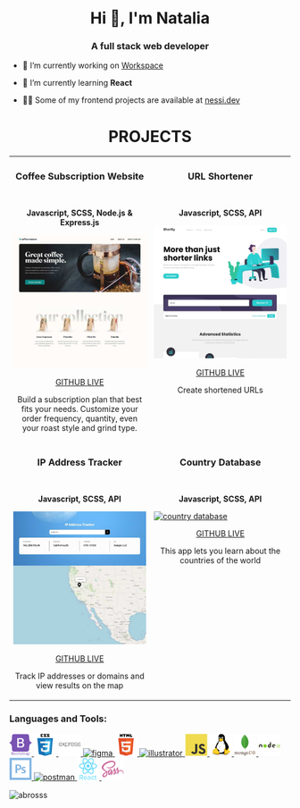 <h1 align="center">Hi 👋, I'm Natalia</h1>
<h3 align="center">A full stack web developer</h3>

- 🔭 I’m currently working on [Workspace](https://github.com/Abrosss/Workspace)

- 🌱 I’m currently learning **React**

- 👨‍💻 Some of my frontend projects are available at [nessi.dev](https://nessi.dev)
<h1 align="center">PROJECTS</h1>
<table>
  
  <tr>
    <td width="50%" valign="top">
      <h3 align="center">Coffee Subscription Website</h3>
        <br />
 <p align="center"><strong>Javascript, SCSS, Node.js & Express.js</strong></p>
        <a target="_blank" href="https://coffee-sub.vercel.app/">
            <img src="coffee.jpg" width="100%" alt="coffee app"/>
        </a>
        <br />
        <p align="center">
          
  <a href="https://github.com/Abrosss/coffee-shop" target="_blank">
 GITHUB
  </a>  
  <a href="http://coffee-sub.vercel.app/" target="_blank">
  LIVE
  </a>
      </p>
        <p align="center">Build a subscription plan that best fits your needs. Customize your order frequency, quantity, even your roast style and grind type.</p>
    </td>
     <td width="50%" valign="top">
      <h3 align="center">URL Shortener</h3>
        <br />
 <p align="center"><strong>Javascript, SCSS, API</strong></p>
        <a target="_blank" href="https://magic-url-shortener.netlify.app/">
            <img src="url.jpg" width="100%" alt="url-shortener"/>
        </a>
        <br />
        <p align="center">
          
  <a href="https://github.com/Abrosss/Url-shortening-app" target="_blank">
 GITHUB
  </a>  
  <a href="https://magic-url-shortener.netlify.app/" target="_blank">
  LIVE
  </a>
      </p>
        <p align="center">Create shortened URLs</p>
    </td>
  </tr>
    <tr>
    <td width="50%" valign="top">
      <h3 align="center">IP Address Tracker</h3>
        <br />
 <p align="center"><strong>Javascript, SCSS, API</strong></p>
        <a target="_blank" href="https://coffee-sub.vercel.app/">
            <img src="iptracker.jpg" width="100%" alt="ip tracker"/>
        </a>
        <br />
        <p align="center">
          
  <a href="https://github.com/Abrosss/IP-TRACKER" target="_blank">
 GITHUB
  </a>  
  <a href="https://cool-ip-domain-tracker.netlify.app/" target="_blank">
  LIVE
  </a>
      </p>
        <p align="center">Track IP addresses or domains and view results on the map</p>
    </td>
     <td width="50%" valign="top">
      <h3 align="center">Country Database</h3>
        <br />
 <p align="center"><strong>Javascript, SCSS, API</strong></p>
        <a target="_blank" href="https://magic-url-shortener.netlify.app/">
            <img src="country.jpg" width="100%" alt="country database"/>
        </a>
        <br />
        <p align="center">
          
  <a href="https://github.com/Abrosss/FLAGS-API" target="_blank">
 GITHUB
  </a>  
  <a href="https://findacountrynowapi.netlify.app/" target="_blank">
  LIVE
  </a>
      </p>
        <p align="center">This app lets you learn about the countries of the world</p>
    </td>
  </tr>

</table>



<h3 align="left">Languages and Tools:</h3>
<p align="left"> <a href="https://getbootstrap.com" target="_blank" rel="noreferrer"> <img src="https://raw.githubusercontent.com/devicons/devicon/master/icons/bootstrap/bootstrap-plain-wordmark.svg" alt="bootstrap" width="40" height="40"/> </a> <a href="https://www.w3schools.com/css/" target="_blank" rel="noreferrer"> <img src="https://raw.githubusercontent.com/devicons/devicon/master/icons/css3/css3-original-wordmark.svg" alt="css3" width="40" height="40"/> </a> <a href="https://expressjs.com" target="_blank" rel="noreferrer"> <img src="https://raw.githubusercontent.com/devicons/devicon/master/icons/express/express-original-wordmark.svg" alt="express" width="40" height="40"/> </a> <a href="https://www.figma.com/" target="_blank" rel="noreferrer"> <img src="https://www.vectorlogo.zone/logos/figma/figma-icon.svg" alt="figma" width="40" height="40"/> </a> <a href="https://www.w3.org/html/" target="_blank" rel="noreferrer"> <img src="https://raw.githubusercontent.com/devicons/devicon/master/icons/html5/html5-original-wordmark.svg" alt="html5" width="40" height="40"/> </a> <a href="https://www.adobe.com/in/products/illustrator.html" target="_blank" rel="noreferrer"> <img src="https://www.vectorlogo.zone/logos/adobe_illustrator/adobe_illustrator-icon.svg" alt="illustrator" width="40" height="40"/> </a> <a href="https://developer.mozilla.org/en-US/docs/Web/JavaScript" target="_blank" rel="noreferrer"> <img src="https://raw.githubusercontent.com/devicons/devicon/master/icons/javascript/javascript-original.svg" alt="javascript" width="40" height="40"/> </a> <a href="https://www.linux.org/" target="_blank" rel="noreferrer"> <img src="https://raw.githubusercontent.com/devicons/devicon/master/icons/linux/linux-original.svg" alt="linux" width="40" height="40"/> </a> <a href="https://www.mongodb.com/" target="_blank" rel="noreferrer"> <img src="https://raw.githubusercontent.com/devicons/devicon/master/icons/mongodb/mongodb-original-wordmark.svg" alt="mongodb" width="40" height="40"/> </a> <a href="https://nodejs.org" target="_blank" rel="noreferrer"> <img src="https://raw.githubusercontent.com/devicons/devicon/master/icons/nodejs/nodejs-original-wordmark.svg" alt="nodejs" width="40" height="40"/> </a> <a href="https://www.photoshop.com/en" target="_blank" rel="noreferrer"> <img src="https://raw.githubusercontent.com/devicons/devicon/master/icons/photoshop/photoshop-line.svg" alt="photoshop" width="40" height="40"/> </a> <a href="https://postman.com" target="_blank" rel="noreferrer"> <img src="https://www.vectorlogo.zone/logos/getpostman/getpostman-icon.svg" alt="postman" width="40" height="40"/> </a> <a href="https://reactjs.org/" target="_blank" rel="noreferrer"> <img src="https://raw.githubusercontent.com/devicons/devicon/master/icons/react/react-original-wordmark.svg" alt="react" width="40" height="40"/> </a> <a href="https://sass-lang.com" target="_blank" rel="noreferrer"> <img src="https://raw.githubusercontent.com/devicons/devicon/master/icons/sass/sass-original.svg" alt="sass" width="40" height="40"/> </a> </p>

<p><img align="center" src="https://github-readme-stats.vercel.app/api/top-langs?username=abrosss&show_icons=true&locale=en&layout=compact" alt="abrosss" /></p>

